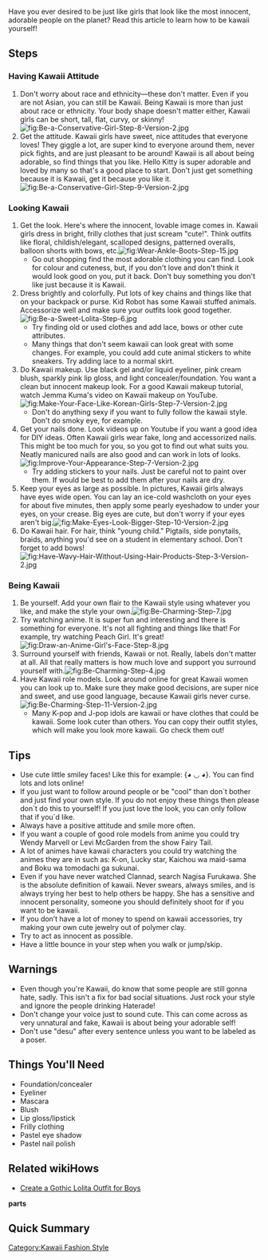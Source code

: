 Have you ever desired to be just like girls that look like the most
innocent, adorable people on the planet? Read this article to learn how
to be kawaii yourself!

## Steps

### Having Kawaii Attitude

1.  Don't worry about race and ethnicity––these don't matter. Even if
    you are not Asian, you can still be Kawaii. Being Kawaii is more
    than just about race or ethnicity. Your body shape doesn't matter
    either, Kawaii girls can be short, tall, flat, curvy, or skinny!
    ![](Be-a-Conservative-Girl-Step-8-Version-2.jpg "fig:Be-a-Conservative-Girl-Step-8-Version-2.jpg")
2.  Get the attitude. Kawaii girls have sweet, nice attitudes that
    everyone loves! They giggle a lot, are super kind to everyone around
    them, never pick fights, and are just pleasant to be around! Kawaii
    is all about being adorable, so find things that you like. Hello
    Kitty is super adorable and loved by many so that's a good place to
    start. Don't just get something because it is Kawaii, get it because
    you like
    it.![](Be-a-Conservative-Girl-Step-9-Version-2.jpg "fig:Be-a-Conservative-Girl-Step-9-Version-2.jpg")

### Looking Kawaii

1.  Get the look. Here's where the innocent, lovable image comes in.
    Kawaii girls dress in bright, frilly clothes that just scream
    "cute!". Think outfits like floral, childish/elegant, scalloped
    designs, patterned overalls, balloon shorts with bows,
    etc.![](Wear-Ankle-Boots-Step-15.jpg "fig:Wear-Ankle-Boots-Step-15.jpg")
    -   Go out shopping find the most adorable clothing you can find.
        Look for colour and cuteness, but, if you don't love and don't
        think it would look good on you, put it back. Don't buy
        something you don't like just because it is Kawaii.
2.  Dress brightly and colorfully. Put lots of key chains and things
    like that on your backpack or purse. Kid Robot has some Kawaii
    stuffed animals. Accessorize well and make sure your outfits look
    good
    together.![](Be-a-Sweet-Lolita-Step-6.jpg "fig:Be-a-Sweet-Lolita-Step-6.jpg")
    -   Try finding old or used clothes and add lace, bows or other cute
        attributes.
    -   Many things that don't seem kawaii can look great with some
        changes. For example, you could add cute animal stickers to
        white sneakers. Try adding lace to a normal skirt.
3.  Do Kawaii makeup. Use black gel and/or liquid eyeliner, pink cream
    blush, sparkly pink lip gloss, and light concealer/foundation. You
    want a clean but innocent makeup look. For a good Kawaii makeup
    tutorial, watch Jemma Kuma's video on Kawaii makeup on
    YouTube.![](Make-Your-Face-Like-Korean-Girls-Step-7-Version-2.jpg "fig:Make-Your-Face-Like-Korean-Girls-Step-7-Version-2.jpg")
    -   Don't do anything sexy if you want to fully follow the kawaii
        style. Don't do smoky eye, for example.
4.  Get your nails done. Look videos up on Youtube if you want a good
    idea for DIY ideas. Often Kawaii girls wear fake, long and
    accessorized nails. This might be too much for you, so you got to
    find out what suits you. Neatly manicured nails are also good and
    can work in lots of
    looks.![](Improve-Your-Appearance-Step-7-Version-2.jpg "fig:Improve-Your-Appearance-Step-7-Version-2.jpg")
    -   Try adding stickers to your nails. Just be careful not to paint
        over them. If would be best to add them after your nails are
        dry.
5.  Keep your eyes as large as possible. In pictures, Kawaii girls
    always have eyes wide open. You can lay an ice-cold washcloth on
    your eyes for about five minutes, then apply some pearly eyeshadow
    to under your eyes, on your crease. Big eyes are cute, but don't
    worry if your eyes aren't
    big.![](Make-Eyes-Look-Bigger-Step-10-Version-2.jpg "fig:Make-Eyes-Look-Bigger-Step-10-Version-2.jpg")
6.  Do Kawaii hair. For hair, think "young child." Pigtails, side
    ponytails, braids, anything you'd see on a student in elementary
    school. Don't forget to add
    bows!![](Have-Wavy-Hair-Without-Using-Hair-Products-Step-3-Version-2.jpg "fig:Have-Wavy-Hair-Without-Using-Hair-Products-Step-3-Version-2.jpg")

### Being Kawaii

1.  Be yourself. Add your own flair to the Kawaii style using whatever
    you like, and make the style your
    own.![](Be-Charming-Step-7.jpg "fig:Be-Charming-Step-7.jpg")
2.  Try watching anime. It is super fun and interesting and there is
    something for everyone. It's not all fighting and things like that!
    For example, try watching Peach Girl. It's
    great!![](Draw-an-Anime-Girl's-Face-Step-8.jpg "fig:Draw-an-Anime-Girl's-Face-Step-8.jpg")
3.  Surround yourself with friends, Kawaii or not. Really, labels don't
    matter at all. All that really matters is how much love and support
    you surround yourself
    with.![](Be-Charming-Step-4.jpg "fig:Be-Charming-Step-4.jpg")
4.  Have Kawaii role models. Look around online for great Kawaii women
    you can look up to. Make sure they make good decisions, are super
    nice and sweet, and use good language, because Kawaii girls never
    curse.![](Be-Charming-Step-11-Version-2.jpg "fig:Be-Charming-Step-11-Version-2.jpg")
    -   Many K-pop and J-pop idols are kawaii or have clothes that could
        be kawaii. Some look cuter than others. You can copy their
        outfit styles, which will make you look more kawaii. Go check
        them out!

## Tips

-   Use cute little smiley faces! Like this for example: {◕ ◡ ◕}. You
    can find lots and lots online!
-   If you just want to follow around people or be "cool" than don\`t
    bother and just find your own style. If you do not enjoy these
    things then please don\`t do this to yourself! If you just love the
    look, you can only follow that if you\`d like.
-   Always have a positive attitude and smile more often.
-   If you want a couple of good role models from anime you could try
    Wendy Marvell or Levi McGarden from the show Fairy Tail.
-   A lot of animes have kawaii characters you could try watching the
    animes they are in such as: K-on, Lucky star, Kaichou wa maid-sama
    and Boku wa tomodachi ga sukunai.
-   Even if you have never watched Clannad, search Nagisa Furukawa. She
    is the absolute definition of kawaii. Never swears, always smiles,
    and is always trying her best to help others be happy. She has a
    sensitive and innocent personality, someone you should definitely
    shoot for if you want to be kawaii.
-   If you don’t have a lot of money to spend on kawaii accessories, try
    making your own cute jewelry out of polymer clay.
-   Try to act as innocent as possible.
-   Have a little bounce in your step when you walk or jump/skip.

## Warnings

-   Even though you're Kawaii, do know that some people are still gonna
    hate, sadly. This isn't a fix for bad social situations. Just rock
    your style and ignore the people drinking Haterade!
-   Don't change your voice just to sound cute. This can come across as
    very unnatural and fake, Kawaii is about being your adorable self!
-   Don't use "desu" after every sentence unless you want to be labeled
    as a poser.

## Things You'll Need

-   Foundation/concealer
-   Eyeliner
-   Mascara
-   Blush
-   Lip gloss/lipstick
-   Frilly clothing
-   Pastel eye shadow
-   Pastel nail polish

## Related wikiHows

-   [Create a Gothic Lolita Outfit for
    Boys](Create_a_Gothic_Lolita_Outfit_for_Boys "wikilink")

__parts__

## Quick Summary

[Category:Kawaii Fashion
Style](Category:Kawaii_Fashion_Style "wikilink")